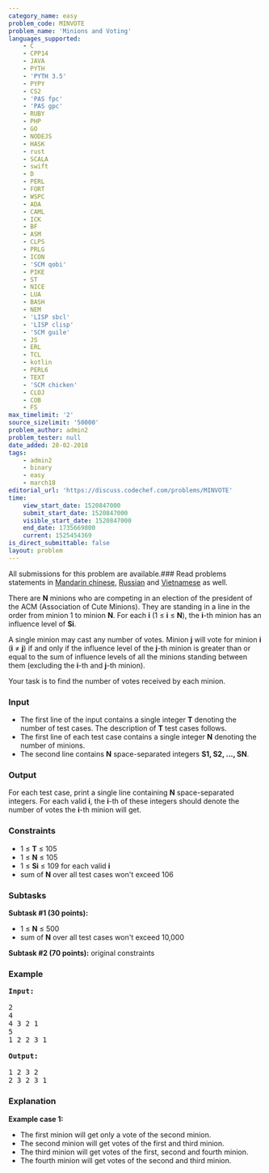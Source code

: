```yaml
---
category_name: easy
problem_code: MINVOTE
problem_name: 'Minions and Voting'
languages_supported:
    - C
    - CPP14
    - JAVA
    - PYTH
    - 'PYTH 3.5'
    - PYPY
    - CS2
    - 'PAS fpc'
    - 'PAS gpc'
    - RUBY
    - PHP
    - GO
    - NODEJS
    - HASK
    - rust
    - SCALA
    - swift
    - D
    - PERL
    - FORT
    - WSPC
    - ADA
    - CAML
    - ICK
    - BF
    - ASM
    - CLPS
    - PRLG
    - ICON
    - 'SCM qobi'
    - PIKE
    - ST
    - NICE
    - LUA
    - BASH
    - NEM
    - 'LISP sbcl'
    - 'LISP clisp'
    - 'SCM guile'
    - JS
    - ERL
    - TCL
    - kotlin
    - PERL6
    - TEXT
    - 'SCM chicken'
    - CLOJ
    - COB
    - FS
max_timelimit: '2'
source_sizelimit: '50000'
problem_author: admin2
problem_tester: null
date_added: 28-02-2018
tags:
    - admin2
    - binary
    - easy
    - march18
editorial_url: 'https://discuss.codechef.com/problems/MINVOTE'
time:
    view_start_date: 1520847000
    submit_start_date: 1520847000
    visible_start_date: 1520847000
    end_date: 1735669800
    current: 1525454369
is_direct_submittable: false
layout: problem
---
```

All submissions for this problem are available.### Read problems statements in [Mandarin chinese](http://www.codechef.com/download/translated/MARCH18/mandarin/MINVOTE.pdf), [Russian](http://www.codechef.com/download/translated/MARCH18/russian/MINVOTE.pdf) and [Vietnamese](http://www.codechef.com/download/translated/MARCH18/vietnamese/MINVOTE.pdf) as well.

There are **N** minions who are competing in an election of the president of the ACM (Association of Cute Minions). They are standing in a line in the order from minion 1 to minion **N**. For each **i** (1 ≤ **i** ≤ **N**), the **i**-th minion has an influence level of **Si**.

A single minion may cast any number of votes. Minion **j** will vote for minion **i** (**i** ≠ **j**) if and only if the influence level of the **j**-th minion is greater than or equal to the sum of influence levels of all the minions standing between them (excluding the **i**-th and **j**-th minion).

Your task is to find the number of votes received by each minion.

### Input

- The first line of the input contains a single integer **T** denoting the number of test cases. The description of **T** test cases follows.
- The first line of each test case contains a single integer **N** denoting the number of minions.
- The second line contains **N** space-separated integers **S1, S2, ..., SN**.

### Output

For each test case, print a single line containing **N** space-separated integers. For each valid **i**, the **i**-th of these integers should denote the number of votes the **i**-th minion will get.

### Constraints

- 1 ≤ **T** ≤ 105
- 1 ≤ **N** ≤ 105
- 1 ≤ **Si** ≤ 109 for each valid **i**
- sum of **N** over all test cases won't exceed 106

### Subtasks

**Subtask #1 (30 points):**

- 1 ≤ **N** ≤ 500
- sum of **N** over all test cases won't exceed 10,000

**Subtask #2 (70 points):** original constraints

### Example

<pre><b>Input:</b>

2
4
4 3 2 1
5
1 2 2 3 1

<b>Output:</b>

1 2 3 2
2 3 2 3 1
</pre>
### Explanation

**Example case 1:**

- The first minion will get only a vote of the second minion.
- The second minion will get votes of the first and third minion.
- The third minion will get votes of the first, second and fourth minion.
- The fourth minion will get votes of the second and third minion.

